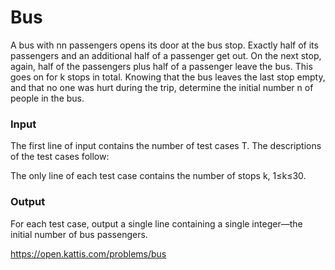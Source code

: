 # Bus
A bus with nn passengers opens its door at the bus stop. Exactly half of its passengers and an additional half of a passenger get out. On the next stop, again, half of the passengers plus half of a passenger leave the bus. This goes on for k stops in total. Knowing that the bus leaves the last stop empty, and that no one was hurt during the trip, determine the initial number n of people in the bus.

### Input
The first line of input contains the number of test cases T. The descriptions of the test cases follow:

The only line of each test case contains the number of stops k, 1≤k≤30.

### Output
For each test case, output a single line containing a single integer—the initial number of bus passengers.

https://open.kattis.com/problems/bus